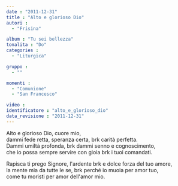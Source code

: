 ```yaml
---
date : "2011-12-31"
title : "Alto e glorioso Dio"
autori : 
  - "Frisina"

album : "Tu sei bellezza"
tonalita : "Do"
categories : 
  - "Liturgica"

gruppo : 
  - ""

momenti : 
  - "Comunione"
  - "San Francesco"

video : 
identificatore : "alto_e_glorioso_dio"
data_revisione : "2011-12-31"
---
```

  
  
  
Alto e glorioso Dio,  cuore mio,     
dammi fede retta, speranza certa, brk carità perfetta.  
Dammi umiltà profonda, brk dammi senno e cognoscimento,     
che io possa sempre servire con gioia brk i tuoi comandati.  
  
  
  
Rapisca ti prego Signore, l'ardente brk e dolce forza del tuo amore,  
la mente mia da tutte le se, brk perché io muoia per amor tuo,  
come tu moristi per amor dell'amor mio.    
  
  
  
  
